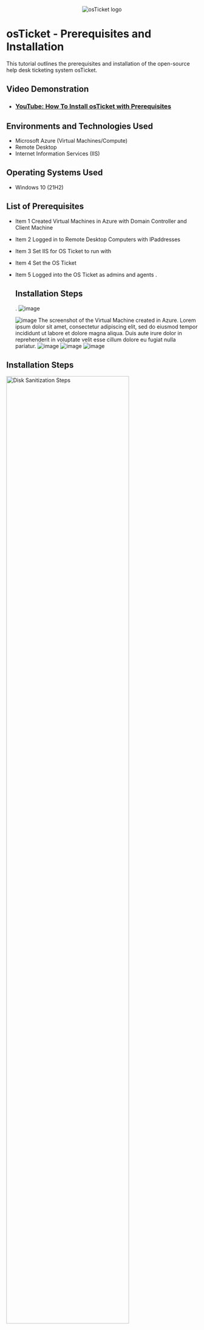 <p align="center">
<img src="https://i.imgur.com/Clzj7Xs.png" alt="osTicket logo"/>
</p>

<h1>osTicket - Prerequisites and Installation</h1>
This tutorial outlines the prerequisites and installation of the open-source help desk ticketing system osTicket.<br />


<h2>Video Demonstration</h2>

- ### [YouTube: How To Install osTicket with Prerequisites](https://www.youtube.com)

<h2>Environments and Technologies Used</h2>

- Microsoft Azure (Virtual Machines/Compute)
- Remote Desktop
- Internet Information Services (IIS)

<h2>Operating Systems Used </h2>

- Windows 10</b> (21H2)

<h2>List of Prerequisites</h2>

- Item 1 Created Virtual Machines in Azure with Domain Controller and Client Machine
- Item 2 Logged in to Remote Desktop Computers with IPaddresses
- Item 3 Set IIS for OS Ticket to run with
- Item 4 Set the OS Ticket
- Item 5 Logged into the OS Ticket as admins and agents
. <h2>Installation Steps</h2>
. ![image](https://github.com/waleoyecc/osticket-prereqs/assets/140360882/fcbdd0fc-c821-40ec-9c0c-72d05de99a91)

  ![image](https://github.com/waleoyecc/osticket-prereqs/assets/140360882/55601be9-d5e8-4013-99b6-65ceab67a0f9)
  The screenshot of the Virtual Machine created in Azure. Lorem ipsum dolor sit amet, consectetur adipiscing elit, sed do eiusmod tempor incididunt ut labore et dolore magna aliqua. Duis aute irure dolor in reprehenderit in voluptate velit esse cillum dolore eu fugiat nulla pariatur.
  ![image](https://github.com/waleoyecc/osticket-prereqs/assets/140360882/3d03ccff-afda-49de-b62f-fa2f71b5548b)
  ![image](https://github.com/waleoyecc/osticket-prereqs/assets/140360882/641b3194-3892-4063-98d3-ebf05d05d01c)
  ![image](https://github.com/waleoyecc/osticket-prereqs/assets/140360882/ffccb624-4b72-4309-afa4-42bd7780c465)




<h2>Installation Steps</h2>
<p>
<img src="https://i.imgur.com/DJmEXEB.png" height="80%" width="80%" alt="Disk Sanitization Steps"/>
</p>
<p>
Lorem ipsum dolor sit amet, consectetur adipiscing elit, sed do eiusmod tempor incididunt ut labore et dolore magna aliqua. Ut enim ad minim veniam, quis nostrud exercitation ullamco laboris nisi ut aliquip ex ea commodo consequat. Duis aute irure dolor in reprehenderit in voluptate velit esse cillum dolore eu fugiat nulla pariatur.
</p>
<br />

<p>
<img src="https://i.imgur.com/DJmEXEB.png" height="80%" width="80%" alt="Disk Sanitization Steps"/>
</p>
<p>
Lorem ipsum dolor sit amet, consectetur adipiscing elit, sed do eiusmod tempor incididunt ut labore et dolore magna aliqua. Ut enim ad minim veniam, quis nostrud exercitation ullamco laboris nisi ut aliquip ex ea commodo consequat. Duis aute irure dolor in reprehenderit in voluptate velit esse cillum dolore eu fugiat nulla pariatur.
</p>
<br />

<p>
<im
</p>
<p>
Lorem ipsum dolor sit amet, consectetur adipiscing elit,
</p>
<br />
